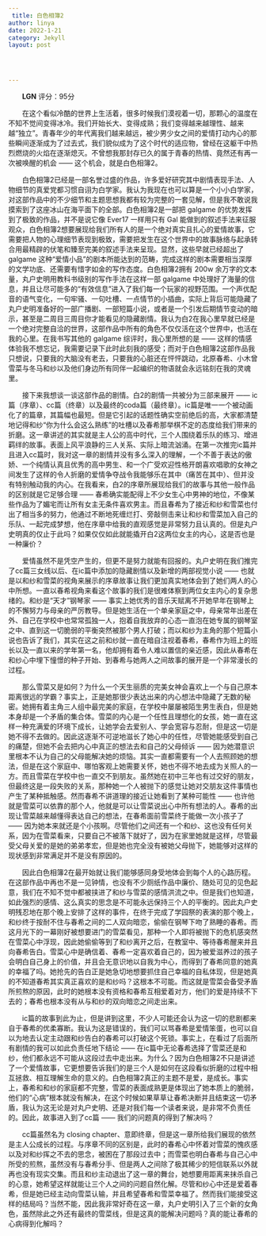 ```yaml
---
 title: 白色相簿2
author: linya
date: 2022-1-21
category: Jekyll
layout: post




---
```


&ensp;&ensp;&ensp;&ensp;**LGN** 评分：95分

&ensp;&ensp;&ensp;&ensp;在这个看似冷酷的世界上生活着，很多时候我们漠视着一切，那颗心的温度在不知不觉间变得冰冷。我们开始长大、变得成熟；我们变得越来越理性、越来越“独立”。青春年少的年代离我们越来越远，被少男少女之间的爱情打动内心的那些瞬间逐渐成为了过去式，我们貌似成为了这个时代的适应物，曾经在这躯干中热烈燃烧的火焰在逐渐熄灭。不曾想我那封存已久的属于青春的热情、竟然还有再一次被唤醒的机会 —— 这个机会，就是白色相簿2。

&ensp;&ensp;&ensp;&ensp;白色相簿2已经是一部名誉过盛的作品，许多爱好研究其中剧情表现手法、人物细节的真爱党都习惯自诩为白学家。我认为我现在也可以算是一个小小白学家，对这部作品中的不少细节和主题思想我都有较为完整的一套见解，但是我不敢说我摸索到了这座冰山在海平面下的全部。白色相簿2是一部把 galgame 的优势发挥到了极致的作品，并不是说它像 Ever17 一样用只有 Gal 能做到的叙述手法来征服观众，白色相簿2想要展现给我们所有人的是一个绝对真实且扎心的爱情故事，它需要把人物的心理细节表现到极致，需要把发生在这个世界中的故事脉络与起承转合用最精辟的伏笔和臻至完美的叙述手法来呈现。显然，这些早就已经超出了 galgame 这种“爱情小品”的剧本所能达到的范畴，完成这样的剧本需要相当深厚的文学功底、还需要有惜字如金的写作态度。白色相簿2拥有 200w 余万字的文本量，丸户史明用教科书级别的写作手法在这样一部 galgame 中处理好了海量的信息，并且让尽可能多的“有效信息”进入了我们每一个玩家的视野范围。一个声优配音的语气变化，一句牢骚、一句吐槽、一点情节的小插曲，实际上背后可能隐藏了丸户史明准备好的一部广播剧、一部短篇小说，或者是一个引发后期情节变动的暗示，甚至是二周目三周目你才能看见的隐藏剧情。我认为白2在我心里早就已经是一个绝对完整自洽的世界，这部作品中所有的角色不仅仅活在这个世界中，也活在我的心里。在我书写其他的 galgame 综评时，我心里所想的是 —— 这样的情感体验我不想忘记，我需要记录下此时此刻我的感受；而对于白色相簿2这部作品我只想说，只要我的大脑没有老去，只要我的心脏还在怦怦跳动，北原春希、小木曾雪菜与冬马和纱以及他们身边所有同伴一起编织的物语就会永远铭刻在我的灵魂里。

&ensp;&ensp;&ensp;&ensp;接下来我想谈一谈这部作品的剧情。白2的剧情一共被分为三部来展开 —— ic篇（序章）、cc篇（终章）以及最终的coda篇（最终章）。ic篇是唯一一个被动画化了的篇章，其篇幅也最短。但是它引起的话题性确实空前绝后的高，大家都清楚地记得和纱“你为什么会这么熟练”的吐槽以及春希那举棋不定的态度给我们带来的折磨。这一章讲述的其实就是主人公的高中时代，三个人围绕着乐队的练习、增进羁绊的故事。表面上风平浪静的三人关系、实际上暗流汹涌。在第一次推完ic篇并且进入cc篇时，我对这一章的剧情并没有多么深入的理解，一个不善于表达的傲娇、一个纯情认真且优秀的高中男生、和一个广受欢迎性格开朗喜欢唱歌的女神之间发生了这样的令人折磨的爱情争夺战令我能够乐在其中（痛苦在其中）、但并没有特别触动我的内心。在我看来，白2的序章所展现给我们的故事与其他一般作品的区别就是它足够合理 —— 春希确实能配得上不少女生心中男神的地位，不像某些作品为了媚宅而让所有女主无条件喜欢男主。而且春希为了接近和纱和雪菜也付出了相当多的努力，他通过不断地死缠烂打、旁敲侧击来让和纱和雪菜加入自己的乐队、一起完成梦想，他在序章中给我的直观感觉是非常努力且认真的。但是丸户史明真的仅止于此吗？如果仅仅如此就能撬开白2这两位女主的内心，这是否也是一种廉价？

&ensp;&ensp;&ensp;&ensp;爱情虽然不是凭空产生的，但更不是努力就能有回报的。丸户史明在我们推完了cc篇三女线以后、在ic篇中添加的隐藏剧情以及新增的两部视觉小说 —— 也就是以和纱和雪菜的视角来展示的序章故事让我们更加真实地体会到了她们两人的心中所想。一直以春希视角来看这个故事的我们是很难体察到两位女主内心的复杂思绪的。和纱是“天才”钢琴家 —— 事实上她优秀的音乐天赋离不开她早年在钢琴上的不懈努力与母亲的严厉教导。但是她生活在一个单亲家庭之中，母亲常年出差在外、自己在学校中也常常孤独一人，抱着自我放弃的心态一直泡在她专属的钢琴室之中、直到这一切脆弱的平衡突然被那个男人打破；而以和纱为主角的那个短篇小说也告诉了我们，其实在这之前和纱就一直在暗自注视着春希，春希作为班上的班长以及一直以来的学年第一名，他却拥有着令人难以置信的亲近感，因此从春希在和纱心中埋下憧憬的种子开始、到春希与她两人之间故事的展开是一个非常漫长的过程。

&ensp;&ensp;&ensp;&ensp;那么雪菜又是如何？为什么一个天生丽质的完美女神会喜欢上一个与自己原本距离很远的学霸？事实上，正是她那很少表达出来的内心想法中隐藏了无数的秘密。她拥有着主角三人组中最完美的家庭，在学校中屡屡被陌生男生表白，但是她本身却是一个矛盾的集合体。雪菜的内心是一个任性且理想化的女孩，她一直在这样一种充满爱的环境下成长，让她学会去爱别人、学会宽容与忍耐，但是这一切是她不得不去做的。因此这逐渐不可逆地滋长了她心中的任性，尽管她能感受到自己的痛楚，但她不会去把内心中真正的想法去和自己的父母倾诉 —— 因为她潜意识里根本不认为自己的父母能解决她的烦恼。其实一直都需要有一个人去照顾她的想法，但是在这个家庭中、哪怕客观上她需要关怀，她也不得不地去成为关照人的一方。而且雪菜在学校中也一直交不到朋友。虽然她在初中三年也有过交好的朋友，但最终这是一段失败的关系，那种她一个人被抛下的感觉让她对交朋友这件事情也产生了某种抵触感。然而春希不讲道理的接近让她看到了某种可能性 —— 也许他就是雪菜可以依靠的那个人，他就是可以让雪菜说出心中所有想法的人。春希的出现让雪菜越来越懂得表达自己的想法，在春希面前雪菜终于能做一次小孩子了 —— 因为她本来就还是个小孩啊。尽管他们之间还有一个和纱、这也没有任何关系，因为在雪菜看来，只要自己不被落下就好了，因为在家里她就是这样，尽管最受父母关爱的是她的弟弟孝宏，但是她也完全没有被她父母抛下，她能够对这样的现状感到非常满足并不是没有原因的。

&ensp;&ensp;&ensp;&ensp;因此白色相簿2在最开始就让我们能够感同身受地体会到每个人的心路历程。在这部作品中再也不是一见钟情，也没有不少厕纸作品中廉价、随处可见的见色起意，我们在不知不觉中都被挟进了和纱与雪菜的感情洪流之中。但是我们也知道，如此强烈的感情、这么真实的思念是不可能永远保持三个人的平衡的。因此丸户史明残忍地在那个晚上安排了这样的事件，在终于完成了学园祭的表演的那个晚上，和纱终于按耐不住与春希之间的二人双向暗恋，偷偷在钢琴下吻了熟睡的春希。而这月光下的一幕刚好被想要进门的雪菜看见，那种一个人即将被抛下的危机感突然在雪菜心中浮现，因此她偷偷等到了和纱离开之后，在教室中、等待春希醒来并且向春希告白。雪菜心中是确信着、春希一定喜欢着自己的，因为被爱滋养过的孩子会明白自己身上的价值，并且会无意识地以自我为中心，而得到了春希同意的她真的幸福了吗。她抢先的告白正是她急切地想要抓住自己幸福的自私体现，但是她真的不知道春希其实真正喜欢的是和纱吗？这根本不可能。而这就是雪菜会备受矛盾所煎熬的原因，此时的她根本没有资格和春希互相爱着对方，他们的爱是持续不下去的；春希也根本没有从与和纱的双向暗恋之间走出来。

&ensp;&ensp;&ensp;&ensp;ic篇的故事到此为止，但是讲到这里，不少人可能还会认为这一切的悲剧都来自于春希的优柔寡断。我认为这是错误的，我们可以骂春希是爱情笨蛋，也可以自以为地去认定主动跟和纱告白的春希可以打破这个死锁。事实上，在看过了后面所有剧情的我可以如此负责任地下结论 —— 在ic篇中无论春希选择了雪菜还是和纱，他们都永远不可能从这段过去中走出来。为什么？因为白色相簿2不只是讲述了一个爱情故事，它更想要告诉我们的是三个人是如何在这段看似折磨的过程中相互拯救、相互理解生命的意义的。白色相簿2真正的主题不是爱，是成长。事实上，春希和和纱的家庭都不完整，雪菜的表面成熟更是体现出了她本质上的脆弱，他们的“心病”根本就没有解决，在这个时候如果草草让春希决断并且结束这一切矛盾，我认为这无论是对丸户史明、还是对我们每一个读者来说，是非常不负责任的。因此，故事进入到了cc篇 —— 我们的问题真的得到了解决吗？

&ensp;&ensp;&ensp;&ensp;cc篇虽然名为 closing chapter、意即终章，但是这一章所给我们展现的依然是主人公成长的过程。与序章不同的区别是，此时的春希心中怀着对雪菜的愧疚感以及对和纱挥之不去的思念，被困在了那段过去中；而雪菜也明白春希与自己心中所受的煎熬，虽然没有与春希分手、但是两人之间除了极其稀少的短信联系以外就再也没有现实交集。而且和纱主动退出了这一章的舞台，她想要用距离来抹杀自己的心意，她希望这样就能让三个人之间的问题自然化解。尽管和纱心中还是爱着春希，但是她已经主动向雪菜认输，并且希望春希和雪菜幸福了。然而我们能接受这样的结局吗？当然不能，因此我非常好奇在这一章，丸户史明引入了三个新的女角色，虽然除此之外还有最终的雪菜线，但是这真的能解决问题吗？真的能让春希的心病得到化解吗？